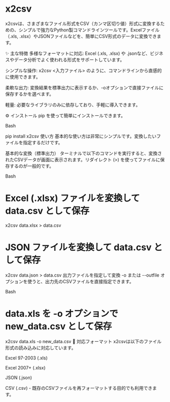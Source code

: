 # x2csv
x2csvは、さまざまなファイル形式をCSV（カンマ区切り値）形式に変換するための、シンプルで強力なPython製コマンドラインツールです。Excelファイル（.xls, .xlsx）やJSONファイルなどを、簡単にCSV形式のデータに変換できます。

✨ 主な特徴
多様なフォーマットに対応: Excel (.xls, .xlsx) や .jsonなど、ビジネスやデータ分析でよく使われる形式をサポートしています。

シンプルな操作: x2csv <入力ファイル> のように、コマンドラインから直感的に使用できます。

柔軟な出力: 変換結果を標準出力に表示するか、-oオプションで直接ファイルに保存するかを選べます。

軽量: 必要なライブラリのみに依存しており、手軽に導入できます。

⚙️ インストール
pip を使って簡単にインストールできます。

Bash

pip install x2csv
使い方
基本的な使い方は非常にシンプルです。変換したいファイルを指定するだけです。

基本的な変換（標準出力）
ターミナルで以下のコマンドを実行すると、変換されたCSVデータが画面に表示されます。リダイレクト (>) を使ってファイルに保存するのが一般的です。

Bash

# Excel (.xlsx) ファイルを変換して data.csv として保存
x2csv data.xlsx > data.csv

# JSON ファイルを変換して data.csv として保存
x2csv data.json > data.csv
出力ファイルを指定して変換
-o または --outfile オプションを使うと、出力先のCSVファイルを直接指定できます。

Bash

# data.xls を -o オプションで new_data.csv として保存
x2csv data.xls -o new_data.csv
📄 対応フォーマット
x2csvは以下のファイル形式の読み込みに対応しています。

Excel 97-2003 (.xls)

Excel 2007+ (.xlsx)

JSON (.json)

CSV (.csv) - 既存のCSVファイルを再フォーマットする目的でも利用できます。
